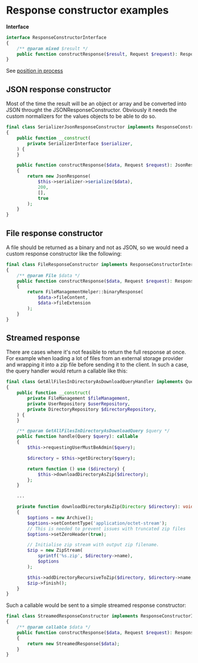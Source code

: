 # Response constructor examples

**Interface**

```php
interface ResponseConstructorInterface
{
    /** @param mixed $result */
    public function constructResponse($result, Request $request): Response;
}
```

See [position in process](../process.md#response-constructor)

## JSON response constructor

Most of the time the result will be an object or array and be converted into JSON throught the JSONResponseConstructor. Obviously it needs the custom normalizers for the values objects to be able to do so.

```php
final class SerializerJsonResponseConstructor implements ResponseConstructorInterface
{
    public function __construct(
        private SerializerInterface $serializer,
    ) {
    }

    public function constructResponse($data, Request $request): JsonResponse
    {
        return new JsonResponse(
            $this->serializer->serialize($data),
            200,
            [],
            true
        );
    }
}
```

## File response constructor

A file should be returned as a binary and not as JSON, so we would need a custom response constructor like the following:

```php
final class FileResponseConstructor implements ResponseConstructorInterface
{
    /** @param File $data */
    public function constructResponse($data, Request $request): Response
    {
        return FileManagementHelper::binaryResponse(
            $data->fileContent,
            $data->fileExtension
        );
    }
}
```

## Streamed response

There are cases where it's not feasible to return the full response at once. For example when loading a lot of files from an external storage provider and wrapping it into a zip file before sending it to the client. In such a case, the query handler would return a callable like this:

```php
final class GetAllFilesInDirectoryAsDownloadQueryHandler implements QueryHandlerInterface
{
    public function __construct(
        private FileManagement $fileManagement,
        private UserRepository $userRepository,
        private DirectoryRepository $directoryRepository,
    ) {
    }

    /** @param GetAllFilesInDirectoryAsDownloadQuery $query */
    public function handle(Query $query): callable
    {
        $this->requestingUserMustBeAdmin($query);

        $directory = $this->getDirectory($query);

        return function () use ($directory) {
            $this->downloadDirectoryAsZip($directory);
        };
    }

    ...

    private function downloadDirectoryAsZip(Directory $directory): void
    {
        $options = new Archive();
        $options->setContentType('application/octet-stream');
        // This is needed to prevent issues with truncated zip files
        $options->setZeroHeader(true);

        // Initialise zip stream with output zip filename.
        $zip = new ZipStream(
            sprintf('%s.zip', $directory->name),
            $options
        );

        $this->addDirectoryRecursiveToZip($directory, $directory->name, $zip);
        $zip->finish();
    }
}
```

Such a callable would be sent to a simple streamed response constructor:

```php
final class StreamedResponseConstructor implements ResponseConstructorInterface
{
    /** @param callable $data */
    public function constructResponse($data, Request $request): Response
    {
        return new StreamedResponse($data);
    }
}
```
